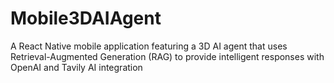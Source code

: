 # Mobile3DAIAgent
A React Native mobile application featuring a 3D AI agent that uses Retrieval-Augmented Generation (RAG) to provide intelligent responses with OpenAI and Tavily AI integration
